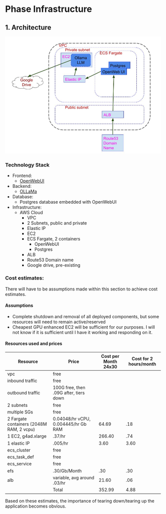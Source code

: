 # Phase Infrastructure

## 1. Architecture

![Music AI Architecture](./MusicAIArchitecture.jpg)

### Technology Stack
- Frontend:
  - [OpenWebUI](https://docs.openwebui.com/)
- Backend:
  - [OLLaMa](https://ollama.com/)
- Database:
  - Postgres database embedded with OpenWebUI
- Infrastructure:
  - AWS Cloud
    - VPC
    - 2 Subnets, public and private
    - Elastic IP
    - EC2
    - ECS Fargate, 2 containers
      - OpenWebUI
      - Postgres
    - ALB
    - Route53 Domain name
    - Google drive, pre-existing

### Cost estimates:
There will have to be assumptions made within this section to achieve cost estimates.

#### Assumptions
- Complete shutdown and removal of all deployed components, but some resources will need to remain active/reserved
- Cheapest GPU enhanced EC2 will be sufficient for our purposes.  I will not know if it is sufficient until I have it working and responding on it.

#### Resources used and prices

|Resource|Price|Cost per Month 24x30|Cost for 2 hours/month|
|----|----|----|----|
|vpc| free|
|inbound traffic|free|
|outbound traffic |100G free, then .09G after, tiers down|
|2 subnets|free|
|multiple SGs|free|
|2 Fargate containers (2048M RAM, 2 vcpu)|0.04048/hr vCPU, 0.004445/hr Gb RAM|64.69|.18|
|1 EC2, g4ad.xlarge| .37/hr|266.40|.74|
|1 elastic IP|.005/hr|3.60|3.60|
|ecs_cluster|free|
|ecs_task_def|free|
|ecs_service|free|
|efs|.30/Gb/Month|.30|.30|
|alb|variable, avg around .03/hr|21.60|.06|
||Total|352.99|4.88|

Based on these estimates, the importance of tearing down/tearing up the application becomes obvious.
